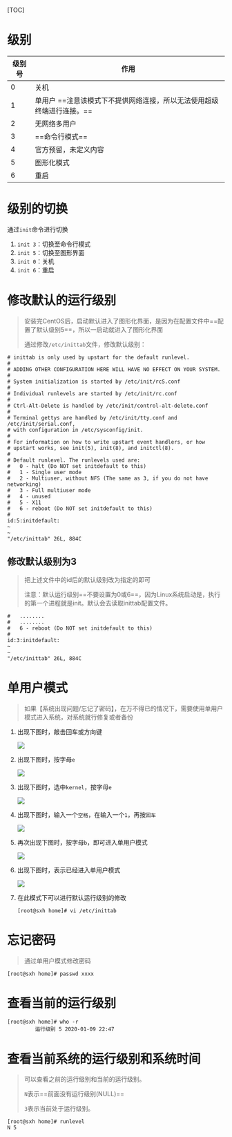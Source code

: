 [TOC]

# 级别

| 级别号 | 作用                                                         |
| ------ | ------------------------------------------------------------ |
| 0      | 关机                                                         |
| 1      | 单用户  ==注意该模式下不提供网络连接，所以无法使用超级终端进行连接。== |
| 2      | 无网络多用户                                                 |
| 3      | ==命令行模式==                                               |
| 4      | 官方预留，未定义内容                                         |
| 5      | 图形化模式                                                   |
| 6      | 重启                                                         |



# 级别的切换

通过`init`命令进行切换

1. `init 3`：切换至命令行模式
2. `init 5`：切换至图形界面
3. `init 0`：关机
4. `init 6`：重启



# 修改默认的运行级别

> 安装完CentOS后，启动默认进入了图形化界面，是因为在配置文件中==配置了默认级别5==，所以一启动就进入了图形化界面
>
> 通过修改`/etc/inittab`文件，修改默认级别：

```shell
# inittab is only used by upstart for the default runlevel.
#
# ADDING OTHER CONFIGURATION HERE WILL HAVE NO EFFECT ON YOUR SYSTEM.
#
# System initialization is started by /etc/init/rcS.conf
#
# Individual runlevels are started by /etc/init/rc.conf
#
# Ctrl-Alt-Delete is handled by /etc/init/control-alt-delete.conf
#
# Terminal gettys are handled by /etc/init/tty.conf and /etc/init/serial.conf,
# with configuration in /etc/sysconfig/init.
#
# For information on how to write upstart event handlers, or how
# upstart works, see init(5), init(8), and initctl(8).
#
# Default runlevel. The runlevels used are:
#   0 - halt (Do NOT set initdefault to this)
#   1 - Single user mode
#   2 - Multiuser, without NFS (The same as 3, if you do not have networking)
#   3 - Full multiuser mode
#   4 - unused
#   5 - X11
#   6 - reboot (Do NOT set initdefault to this)
#
id:5:initdefault:
~                                                                                                      
~                                                                                                      
"/etc/inittab" 26L, 884C
```

## 修改默认级别为3

> 把上述文件中的id后的默认级别改为指定的即可
>
> 注意：默认运行级别==不要设置为0或6==，因为Linux系统启动是，执行的第一个进程就是init。默认会去读取inittab配置文件。

```shell
#	........
#	........
#   6 - reboot (Do NOT set initdefault to this)
#
id:3:initdefault:
~                                                                                                      
~                                                                                                      
"/etc/inittab" 26L, 884C
```



# 单用户模式

> 如果【系统出现问题/忘记了密码】，在万不得已的情况下，需要使用单用户模式进入系统，对系统就行修复或者备份

1. 出现下图时，敲击回车或方向键

   ![](https://note.youdao.com/yws/api/personal/file/0A827A10C6C348749DB1AE8A0055183F?method=download&shareKey=bfd97335bf3580fd068d6044f096a97d)

2. 出现下图时，按字母`e`

   ![](https://note.youdao.com/yws/api/personal/file/A878D0A4B9F048BFBE81D4C6F0F634A8?method=download&shareKey=3cf968199b28e4e4f33a0c6d5d09500e)

3. 出现下图时，选中`kernel`，按字母`e`

   ![](https://note.youdao.com/yws/api/personal/file/81407D8FACEC4174B0007A6285293FCB?method=download&shareKey=d5267955e8bec71a57201acbf0cdd6a5)

4. 出现下图时，输入一个`空格`，在输入一个`1`，再按`回车`

   ![](https://note.youdao.com/yws/api/personal/file/946E0163FDE6443298ACA7330C1674F7?method=download&shareKey=26dc4beca2c51497d2bc2e6b961ed2a0)

5. 再次出现下图时，按字母`b`，即可进入单用户模式

   ![](https://note.youdao.com/yws/api/personal/file/1EE3D1FED1094B399AB210AC28CFDD4A?method=download&shareKey=6e0ab2fa81ffc5eb732a5aaa3e7863c1)

6. 出现下图时，表示已经进入单用户模式

   ![](https://note.youdao.com/yws/api/personal/file/7229552288154754A155C892BFAE1EC9?method=download&shareKey=64cfa093ed1449c1928fdf31c04c0e08)

7. 在此模式下可以进行默认运行级别的修改

   ```shell
   [root@sxh home]# vi /etc/inittab
   ```

   

# 忘记密码

> 通过单用户模式修改密码

```shell
[root@sxh home]# passwd xxxx
```



# 查看当前的运行级别

```shell
[root@sxh home]# who -r
         运行级别 5 2020-01-09 22:47
```



# 查看当前系统的运行级别和系统时间

> 可以查看之前的运行级别和当前的运行级别。
>
> `N`表示==前面没有运行级别(NULL)==
>
> `3`表示当前处于运行级别。

```shell
[root@sxh home]# runlevel
N 5
```


